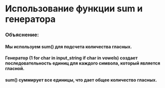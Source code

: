 # Использование функции sum и генератора

### Объяснение:
#### Мы используем sum() для подсчета количества гласных.
#### Генератор (1 for char in input_string if char in vowels) создает последовательность единиц для каждого символа, который является гласной.
#### sum() суммирует все единицы, что дает общее количество гласных.